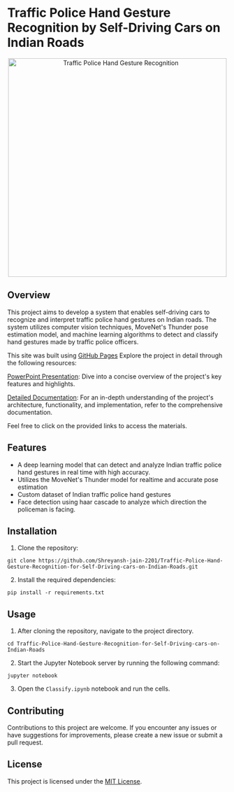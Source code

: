 # Traffic Police Hand Gesture Recognition by Self-Driving Cars on Indian Roads

<p align="center">
  <img src="https://static.toiimg.com/thumb/msid-66230198,imgsize-12837,width-400,resizemode-4/66230198.jpg" alt="Traffic Police Hand Gesture Recognition" width="500">
</p>

## Overview

This project aims to develop a system that enables self-driving cars to recognize and interpret traffic police hand gestures on Indian roads. The system utilizes computer vision techniques, MoveNet's Thunder pose estimation model, and machine learning algorithms to detect and classify hand gestures made by traffic police officers.

This site was built using [GitHub Pages](https://pages.github.com/)
Explore the project in detail through the following resources:

[PowerPoint Presentation](https://docs.google.com/presentation/d/1hNdojqPG8jN_FQLDshF48g_EoghVWCg8/edit?usp=sharing&ouid=112532963584243436814&rtpof=true&sd=true): Dive into a concise overview of the project's key features and highlights.

[Detailed Documentation](https://drive.google.com/file/d/12kMcOOVJptZtkF9MCGMVmyPxy3cnyb0C/view?usp=sharing): For an in-depth understanding of the project's architecture, functionality, and implementation, refer to the comprehensive documentation.

Feel free to click on the provided links to access the materials.

## Features

- A deep learning model that can detect and analyze Indian traffic police hand gestures in real time with high accuracy.
- Utilizes the MoveNet's Thunder model for realtime and accurate pose estimation
- Custom dataset of Indian traffic police hand gestures
- Face detection using haar cascade to analyze which direction the policeman is facing.

## Installation

1. Clone the repository:

``git clone https://github.com/Shreyansh-jain-2201/Traffic-Police-Hand-Gesture-Recognition-for-Self-Driving-cars-on-Indian-Roads.git``


2. Install the required dependencies:

``pip install -r requirements.txt``


## Usage

1. After cloning the repository, navigate to the project directory.

``cd Traffic-Police-Hand-Gesture-Recognition-for-Self-Driving-cars-on-Indian-Roads``

2. Start the Jupyter Notebook server by running the following command:

``jupyter notebook``

3. Open the `Classify.ipynb` notebook and run the cells.

## Contributing

Contributions to this project are welcome. If you encounter any issues or have suggestions for improvements, please create a new issue or submit a pull request.

## License

This project is licensed under the [MIT License](LICENSE).
